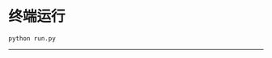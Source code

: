 # 终端运行

```shell
python run.py
```
******************************************************************************************************************************************************************************************************************************************************************************************************